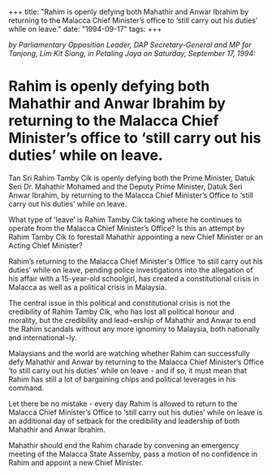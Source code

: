 +++ 
title: "Rahim is openly defying both Mahathir and Anwar Ibrahim by returning to the Malacca Chief Minister’s office to ‘still carry out his duties’ while on leave."
date: "1994-09-17"
tags:
+++

_by Parliamentary Opposition Leader, DAP Secretary-General and MP for Tanjong, Lim Kit Siang, in Petaling Jaya on Saturday, September 17, 1994:_

# Rahim is openly defying both Mahathir and Anwar Ibrahim by returning to the Malacca Chief Minister’s office to ‘still carry out his duties’ while on leave.

Tan Sri Rahim Tamby Cik is openly defying both the Prime Minister, Datuk Seri Dr. Mahathir Mohamed and the Deputy Prime Minister, Datuk Seri Anwar Ibrahim, by returning to the Malacca Chief Minister’s Office to ‘still carry out his duties’ while on leave.</u>

What type of ‘leave’ is Rahim Tamby Cik taking where he continues to operate from the Malacca Chief Minister’s Office? Is this an attempt by Rahim Tamby Cik to forestall Mahathir appointing a new Chief Minister or an Acting Chief Minister?

Rahim’s returning to the Malacca Chief Minister's Office ‘to still carry out his duties’ while on leave, pending police investigations into the allegation of his affair with a 15-year-old schoolgirl, has created a constitutional crisis in Malacca as well as a political crisis in Malaysia.

The central issue in this political and constitutional crisis is not the credibility of Rahim Tamby Cik, who has lost all political honour and morality, but the credibility and lead¬ership of Mahathir and Anwar to end the Rahim scandals without any more ignominy to Malaysia, both nationally and international¬ly.

Malaysians and the world are watching whether Rahim can successfully defy Mahathir and Anwar by returning to the Malacca Chief Minister’s Office ‘to still carry out his duties’ while on leave - and if so, it must mean that Rahim has still a lot of bargaining chips and political leverages in his command.

Let there be no mistake - every day Rahim is allowed to return to the Malacca Chief Minister’s Office to ‘still carry out his duties’ while on leave is an additional day of setback for the credibility and leadership of both Mahathir and Anwar Ibrahim.

Mahathir should end the Rahim charade by convening an emergency meeting of the Malacca State Assemby, pass a motion of no confidence in Rahim and appoint a new Chief Minister.
 

